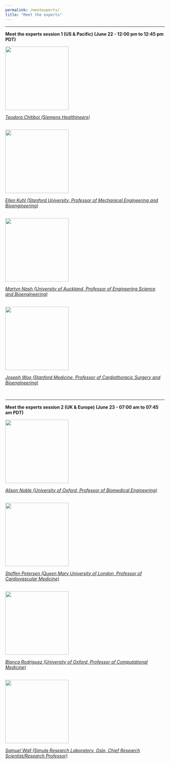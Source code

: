 ```yaml
---
permalink: /meetexperts/
title: "Meet the experts"
---
```



-----------------------------
**Meet the experts session 1 (US & Pacific) (June 22 - 12:00 pm to 12:45 pm PDT)**

<img src="https://i1.rgstatic.net/ii/profile.image/279228231766021-1443584606690_Q128/Teodora-Chitiboi.jpg" width="200px" />

*[Teodora Chitiboi (Siemens Healthineers)](https://scholar.google.com/citations?user=A5V06EIAAAAJ&hl=en)*

<br />
<img src="https://profiles.stanford.edu/proxy/api/cap/profiles/9528/resources/profilephoto/350x350.1558580500549.jpg" width="200px" />

*[Ellen Kuhl (Stanford University, Professor of Mechanical Engineering and Bioengineering)](https://profiles.stanford.edu/ellen-kuhl)*

<br />
<img src="https://unidirectory.auckland.ac.nz/people/imageraw/martyn-nash/10307038/biggest" width="200px" />

*[Martyn Nash (University of Auckland, Professor of Engineering Science and Bioengineering)](https://unidirectory.auckland.ac.nz/profile/martyn-nash)*

<br />
<img src="https://profiles.stanford.edu/proxy/api/cap/profiles/51120/resources/profilephoto/350x350.1509508190565.jpg" width="200px">

*[Joseph Woo (Stanford Medicine, Professor of Cardiothoracic Surgery and Bioengineering)](https://profiles.stanford.edu/joseph-woo)*

<br />

-----------------------------
**Meet the experts session 2 (UK & Europe) (June 23 - 07:00 am to 07:45 am PDT)**

<img src="https://eng.ox.ac.uk/media/1490/alsion-noble-2.jpg?center=0.5,0.5714285714285714&mode=crop&width=250&height=250&rnd=132454329310000000" width="200px" />

*[Alison Noble (University of Oxford, Professor of Biomedical Engineering)](https://eng.ox.ac.uk/people/alison-noble/)*

<br />
<img src="https://www.qmul.ac.uk/whri/media/the-william-harvey-research-institute/staff-and-students/research-staff/Petersen,-Steffen.jpg"  width="200px" />

*[Steffen Petersen (Queen Mary University of London, Professor of Cardiovascular Medicine)](https://www.qmul.ac.uk/whri/people/academic-staff/items/petersensteffen.html)*

<br />
<img src="https://www.cs.ox.ac.uk/files/8589//Photo_Blanca_WT2016.jpg" width="200px" />

*[Blanca Rodriguez (University of Oxford, Professor of Computational Medicine)](https://www.cs.ox.ac.uk/people/blanca.rodriguez/)*

<br />
<img src="https://www.simula.no/sites/default/files/styles/employee-detail/public/user/images/simula_-_sam_wall_0985.jpg?itok=WFSrd4xs" width="200px" />

*[Samuel Wall (Simula Research Laboratory, Oslo, Chief Research Scientist/Research Professor)](https://www.simula.no/people/samwall)*

<br />
